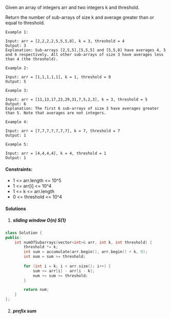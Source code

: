 Given an array of integers arr and two integers k and threshold.

Return the number of sub-arrays of size k and average greater than or equal to threshold.

 

```
Example 1:

Input: arr = [2,2,2,2,5,5,5,8], k = 3, threshold = 4
Output: 3
Explanation: Sub-arrays [2,5,5],[5,5,5] and [5,5,8] have averages 4, 5 and 6 respectively. All other sub-arrays of size 3 have averages less than 4 (the threshold).

Example 2:

Input: arr = [1,1,1,1,1], k = 1, threshold = 0
Output: 5

Example 3:

Input: arr = [11,13,17,23,29,31,7,5,2,3], k = 3, threshold = 5
Output: 6
Explanation: The first 6 sub-arrays of size 3 have averages greater than 5. Note that averages are not integers.

Example 4:

Input: arr = [7,7,7,7,7,7,7], k = 7, threshold = 7
Output: 1

Example 5:

Input: arr = [4,4,4,4], k = 4, threshold = 1
Output: 1
```

 

#### Constraints:

-    1 <= arr.length <= 10^5
-    1 <= arr[i] <= 10^4
-    1 <= k <= arr.length
-    0 <= threshold <= 10^4


#### Solutions

1. ##### sliding window O(n) S(1)

```c++
class Solution {
public:
    int numOfSubarrays(vector<int>& arr, int k, int threshold) {
        threshold *= k;
        int sum = accumulate(arr.begin(), arr.begin() + k, 0);
        int num = sum >= threshold;
        
        for (int i = k; i < arr.size(); i++) {
            sum += arr[i] - arr[i - k];
            num += sum >= threshold;
        }

        return num;
    }
};
```

2. ##### prefix sum